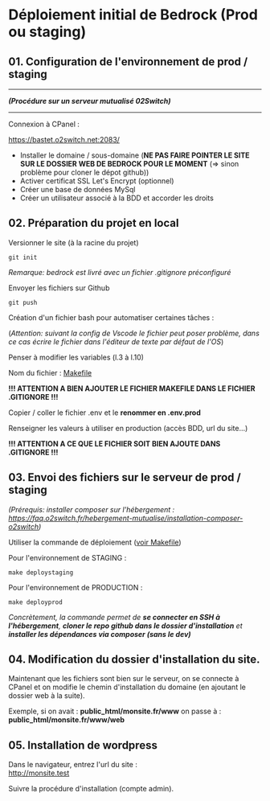 # Déploiement initial de Bedrock (Prod ou staging)

## 01. Configuration de l'environnement de prod / staging

*****************
***__(Procédure sur un serveur mutualisé 02Switch)__***
*****************
Connexion à CPanel :

https://bastet.o2switch.net:2083/

* Installer le domaine / sous-domaine (**NE PAS FAIRE POINTER LE SITE SUR LE DOSSIER WEB DE BEDROCK POUR LE MOMENT** (=> sinon problème pour cloner le dépot github))
* Activer certificat SSL Let's Encrypt (optionnel)
* Créer une base de données MySql
* Créer un utilisateur associé à la BDD et accorder les droits
  
## 02. Préparation du projet en local

Versionner le site (à la racine du projet)

    git init

*Remarque: bedrock est livré avec un fichier .gitignore préconfiguré*

Envoyer les fichiers sur Github

    git push

Création d'un fichier bash pour automatiser certaines tâches :

(*Attention: suivant la config de Vscode le fichier peut poser problème, dans ce cas écrire le fichier dans l'éditeur de texte par défaut de l'OS*)

Penser à modifier les variables (l.3 à l.10)  

Nom du fichier : [Makefile](Makefile)

**!!! ATTENTION A BIEN AJOUTER LE FICHIER MAKEFILE DANS LE FICHIER .GITIGNORE !!!**

Copier / coller le fichier .env et le **renommer en .env.prod**

Renseigner les valeurs à utiliser en production (accès BDD, url du site...)

**!!! ATTENTION A CE QUE LE FICHIER SOIT BIEN AJOUTE DANS .GITIGNORE !!!**

## 03. Envoi des fichiers sur le serveur de prod / staging

*(Prérequis: installer composer sur l'hébergement : https://faq.o2switch.fr/hebergement-mutualise/installation-composer-o2switch)*

Utiliser la commande de déploiement ([voir Makefile](Makefile))

Pour l'environnement de STAGING :

    make deploystaging

Pour l'environnement de PRODUCTION :

    make deployprod

  *Concrètement, la commande permet de **se connecter en SSH à l'hébergement**, **cloner le repo github dans le dossier d'installation** et **installer les dépendances via composer (sans le dev)***

## 04. Modification du dossier d'installation du site.

Maintenant que les fichiers sont bien sur le serveur, on se connecte à CPanel et on modifie le chemin d'installation du domaine (en ajoutant le dossier web à la suite).

Exemple, si on avait : **public_html/monsite.fr/www** on passe à : **public_html/monsite.fr/www/web**

## 05. Installation de wordpress

Dans le navigateur, entrez l'url du site :  
http://monsite.test

Suivre la procédure d'installation (compte admin).

